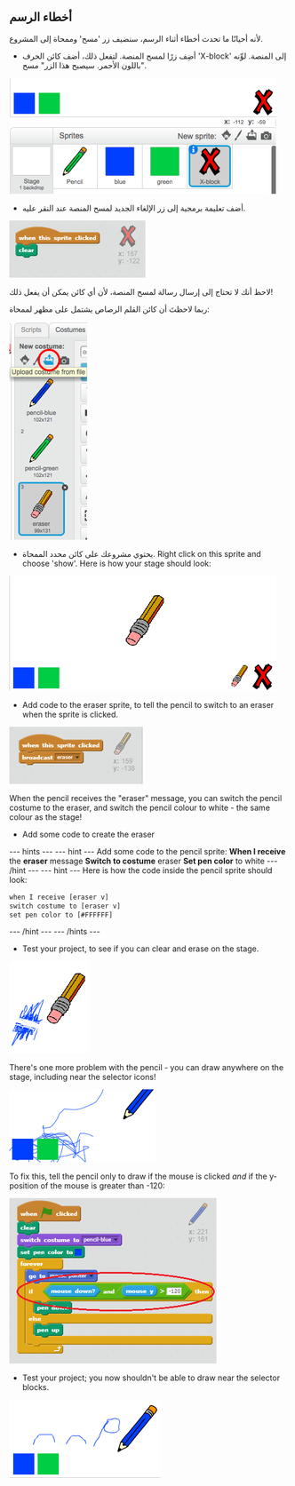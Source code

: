 ## أخطاء الرسم

لأنه أحيانًا ما تحدث أخطاء أثناء الرسم، سنضيف زر 'مسح' وممحاة إلى المشروع.

+ أضِف زرًا لمسح المنصة. لتفعل ذلك، أضف كائن الحرف 'X-block' إلى المنصة. لوِّنه باللون الأحمر. سيصبح هذا الزر" مسح".

![screenshot](images/paint-x.png)

+ أضف تعليمة برمجية إلى زر الإلغاء الجديد لمسح المنصة عند النقر عليه.

![Clear stage](images/clear-stage.png)

لاحظ أنك لا تحتاج إلى إرسال رسالة لمسح المنصة، لأن أي كائن يمكن أن يفعل ذلك!

ربما لاحظتَ أن كائن القلم الرصاص يشتمل على مظهر لممحاة:

![screenshot](images/paint-eraser-costume.png)

+ يحتوي مشروعك على كائن محدد الممحاة. Right click on this sprite and choose 'show'. Here is how your stage should look:

![screenshot](images/paint-eraser-stage.png)

+ Add code to the eraser sprite, to tell the pencil to switch to an eraser when the sprite is clicked.

![Broadcast eraser](images/broadcast-eraser.png)

When the pencil receives the "eraser" message, you can switch the pencil costume to the eraser, and switch the pencil colour to white - the same colour as the stage!

+ Add some code to create the eraser

\--- hints \--- \--- hint \--- Add some code to the pencil sprite: **When I receive** the **eraser** message **Switch to costume** eraser **Set pen color** to white \--- /hint \--- \--- hint \--- Here is how the code inside the pencil sprite should look:

```blocks
when I receive [eraser v]
switch costume to [eraser v]
set pen color to [#FFFFFF]
```

\--- /hint \--- \--- /hints \---

+ Test your project, to see if you can clear and erase on the stage.

![screenshot](images/paint-erase-test.png)

There's one more problem with the pencil - you can draw anywhere on the stage, including near the selector icons!

![screenshot](images/paint-draw-problem.png)

To fix this, tell the pencil only to draw if the mouse is clicked *and* if the y-position of the mouse is greater than -120:

![screenshot](images/pencil-gt-code.png)

+ Test your project; you now shouldn't be able to draw near the selector blocks.

![screenshot](images/paint-fixed.png)